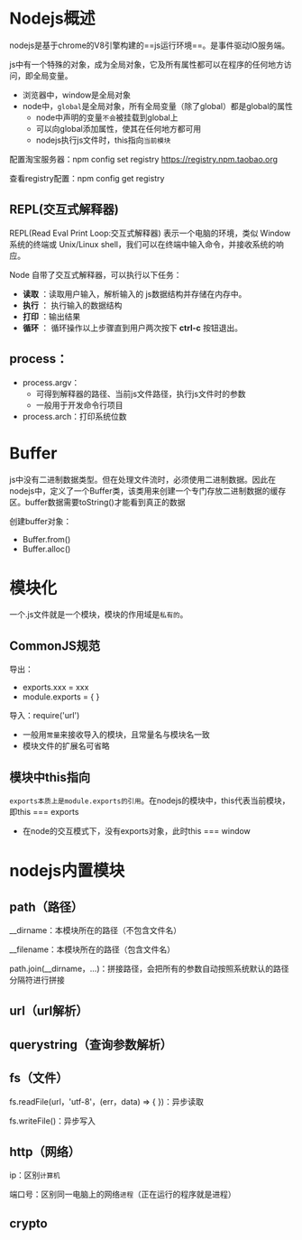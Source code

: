 # Nodejs概述

nodejs是基于chrome的V8引擎构建的==js运行环境==。是事件驱动IO服务端。

js中有一个特殊的对象，成为全局对象，它及所有属性都可以在程序的任何地方访问，即全局变量。

- 浏览器中，window是全局对象
- node中，`global`是全局对象，所有全局变量（除了global）都是global的属性
  - node中声明的变量`不会`被挂载到global上
  - 可以向global添加属性，使其在任何地方都可用
  - nodejs执行js文件时，this指向`当前模块`

配置淘宝服务器：npm config set registry https://registry.npm.taobao.org

查看registry配置：npm config get registry



## REPL(交互式解释器)

REPL(Read Eval Print Loop:交互式解释器) 表示一个电脑的环境，类似 Window 系统的终端或 Unix/Linux shell，我们可以在终端中输入命令，并接收系统的响应。

Node 自带了交互式解释器，可以执行以下任务：

- **读取** ：读取用户输入，解析输入的 js数据结构并存储在内存中。
- **执行** ： 执行输入的数据结构
- **打印** ：输出结果
- **循环** ： 循环操作以上步骤直到用户两次按下 **ctrl-c** 按钮退出。



## process：

- process.argv：
  - 可得到解释器的路径、当前js文件路径，执行js文件时的参数
  - 一般用于开发命令行项目
- process.arch：打印系统位数







# Buffer

js中没有二进制数据类型。但在处理文件流时，必须使用二进制数据。因此在nodejs中，定义了一个Buffer类，该类用来创建一个专门存放二进制数据的缓存区。buffer数据需要toString()才能看到真正的数据

创建buffer对象：

- Buffer.from()
- Buffer.alloc()





# 模块化

一个.js文件就是一个模块，模块的作用域是`私有的`。

## CommonJS规范

导出：

- exports.xxx = xxx
- module.exports = { }

导入：require('url')

- 一般用`常量`来接收导入的模块，且常量名与模块名一致
- 模块文件的扩展名可省略



## 模块中this指向

`exports本质上是module.exports的引用`。在nodejs的模块中，this代表当前模块，即this === exports

- 在node的交互模式下，没有exports对象，此时this === window







# nodejs内置模块

## path（路径）

__dirname：本模块所在的路径（不包含文件名）

__filename：本模块所在的路径（包含文件名）

path.join(__dirname，...)：拼接路径，会把所有的参数自动按照系统默认的路径分隔符进行拼接



## url（url解析）



## querystring（查询参数解析）





## fs（文件）

fs.readFile(url，'utf-8'，(err，data) => { })：异步读取

fs.writeFile()：异步写入



## http（网络）

ip：区别`计算机`

端口号：区别同一电脑上的网络`进程`（正在运行的程序就是进程）



## crypto





